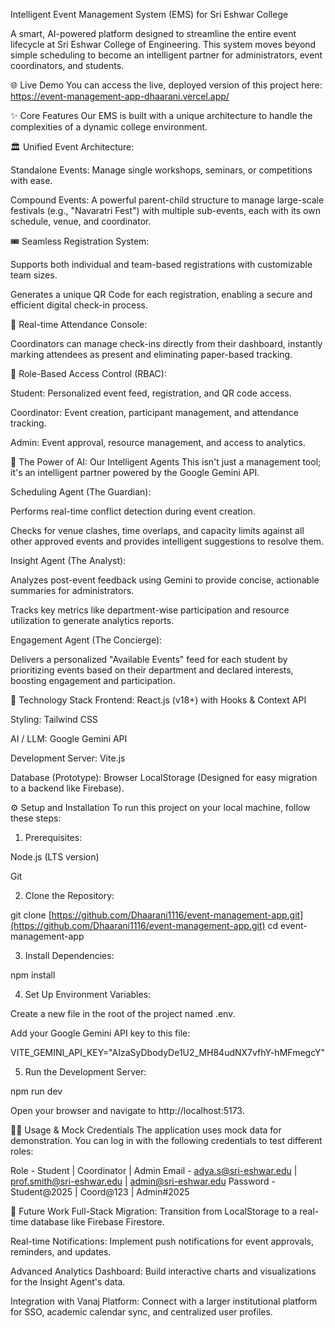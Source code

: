 Intelligent Event Management System (EMS) for Sri Eshwar College

A smart, AI-powered platform designed to streamline the entire event lifecycle at Sri Eshwar College of Engineering. This system moves beyond simple scheduling to become an intelligent partner for administrators, event coordinators, and students.

🌐 Live Demo
You can access the live, deployed version of this project here:
https://event-management-app-dhaarani.vercel.app/

✨ Core Features
Our EMS is built with a unique architecture to handle the complexities of a dynamic college environment.

🏛️ Unified Event Architecture:

Standalone Events: Manage single workshops, seminars, or competitions with ease.

Compound Events: A powerful parent-child structure to manage large-scale festivals (e.g., "Navaratri Fest") with multiple sub-events, each with its own schedule, venue, and coordinator.

🎟️ Seamless Registration System:

Supports both individual and team-based registrations with customizable team sizes.

Generates a unique QR Code for each registration, enabling a secure and efficient digital check-in process.

📱 Real-time Attendance Console:

Coordinators can manage check-ins directly from their dashboard, instantly marking attendees as present and eliminating paper-based tracking.

🔐 Role-Based Access Control (RBAC):

Student: Personalized event feed, registration, and QR code access.

Coordinator: Event creation, participant management, and attendance tracking.

Admin: Event approval, resource management, and access to analytics.

🤖 The Power of AI: Our Intelligent Agents
This isn't just a management tool; it's an intelligent partner powered by the Google Gemini API.

Scheduling Agent (The Guardian):

Performs real-time conflict detection during event creation.

Checks for venue clashes, time overlaps, and capacity limits against all other approved events and provides intelligent suggestions to resolve them.

Insight Agent (The Analyst):

Analyzes post-event feedback using Gemini to provide concise, actionable summaries for administrators.

Tracks key metrics like department-wise participation and resource utilization to generate analytics reports.

Engagement Agent (The Concierge):

Delivers a personalized "Available Events" feed for each student by prioritizing events based on their department and declared interests, boosting engagement and participation.

🚀 Technology Stack
Frontend: React.js (v18+) with Hooks & Context API

Styling: Tailwind CSS

AI / LLM: Google Gemini API

Development Server: Vite.js

Database (Prototype): Browser LocalStorage (Designed for easy migration to a backend like Firebase).

⚙️ Setup and Installation
To run this project on your local machine, follow these steps:

1. Prerequisites:

Node.js (LTS version)

Git

2. Clone the Repository:

git clone [https://github.com/Dhaarani1116/event-management-app.git](https://github.com/Dhaarani1116/event-management-app.git)
cd event-management-app

3. Install Dependencies:

npm install

4. Set Up Environment Variables:

Create a new file in the root of the project named .env.

Add your Google Gemini API key to this file:

VITE_GEMINI_API_KEY="AIzaSyDbodyDe1U2_MH84udNX7vfhY-hMFmegcY"

5. Run the Development Server:

npm run dev

Open your browser and navigate to http://localhost:5173.

🧑‍💻 Usage & Mock Credentials
The application uses mock data for demonstration. You can log in with the following credentials to test different roles:

Role       - Student                | Coordinator                |  Admin
Email      - adya.s@sri-eshwar.edu  | prof.smith@sri-eshwar.edu  |  admin@sri-eshwar.edu
Password   - Student@2025           | Coord@123                  |  Admin#2025

🔮 Future Work
Full-Stack Migration: Transition from LocalStorage to a real-time database like Firebase Firestore.

Real-time Notifications: Implement push notifications for event approvals, reminders, and updates.

Advanced Analytics Dashboard: Build interactive charts and visualizations for the Insight Agent's data.

Integration with Vanaj Platform: Connect with a larger institutional platform for SSO, academic calendar sync, and centralized user profiles.
